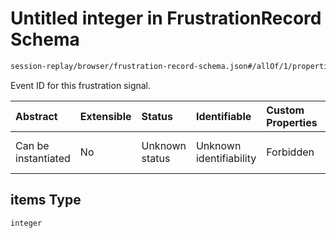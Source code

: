# Untitled integer in FrustrationRecord Schema

```txt
session-replay/browser/frustration-record-schema.json#/allOf/1/properties/data/properties/recordIds/items
```

Event ID for this frustration signal.

| Abstract            | Extensible | Status         | Identifiable            | Custom Properties | Additional Properties | Access Restrictions | Defined In                                                                                                              |
| :------------------ | :--------- | :------------- | :---------------------- | :---------------- | :-------------------- | :------------------ | :---------------------------------------------------------------------------------------------------------------------- |
| Can be instantiated | No         | Unknown status | Unknown identifiability | Forbidden         | Allowed               | Read only           | [frustration-record-schema.json\*](../out/session-replay/browser/frustration-record-schema.json "open original schema") |

## items Type

`integer`
